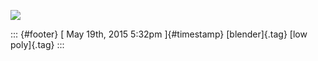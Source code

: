 ![](../media/119365551180.jpg%20)

::: {#footer}
[ May 19th, 2015 5:32pm ]{#timestamp} [blender]{.tag} [low poly]{.tag}
:::

